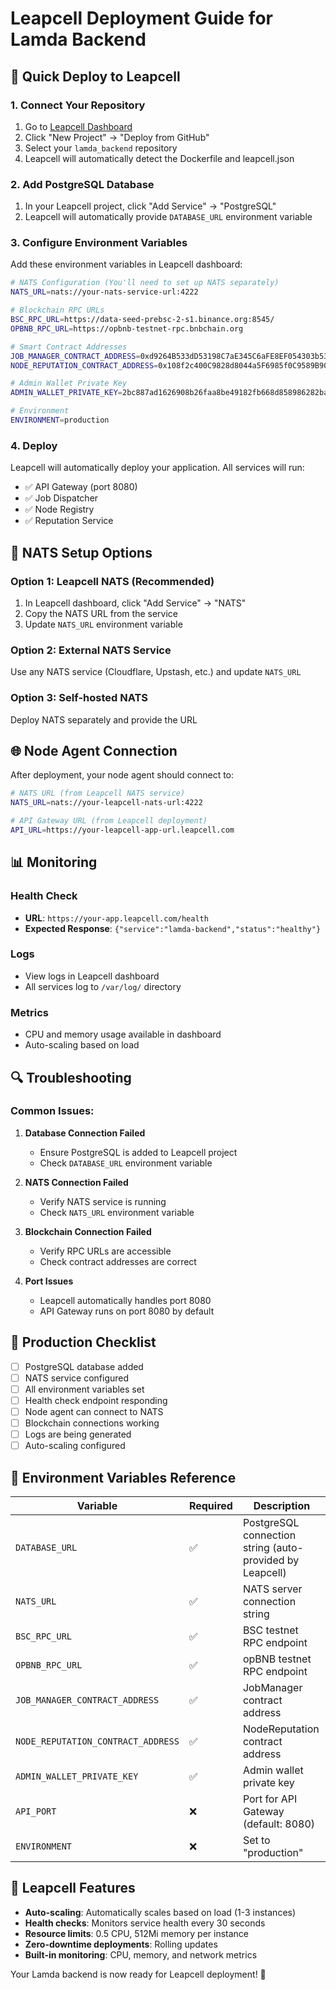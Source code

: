 # Leapcell Deployment Guide for Lamda Backend

## 🚀 Quick Deploy to Leapcell

### 1. Connect Your Repository
1. Go to [Leapcell Dashboard](https://leapcell.com/dashboard)
2. Click "New Project" → "Deploy from GitHub"
3. Select your `lamda_backend` repository
4. Leapcell will automatically detect the Dockerfile and leapcell.json

### 2. Add PostgreSQL Database
1. In your Leapcell project, click "Add Service" → "PostgreSQL"
2. Leapcell will automatically provide `DATABASE_URL` environment variable

### 3. Configure Environment Variables
Add these environment variables in Leapcell dashboard:

```bash
# NATS Configuration (You'll need to set up NATS separately)
NATS_URL=nats://your-nats-service-url:4222

# Blockchain RPC URLs
BSC_RPC_URL=https://data-seed-prebsc-2-s1.binance.org:8545/
OPBNB_RPC_URL=https://opbnb-testnet-rpc.bnbchain.org

# Smart Contract Addresses
JOB_MANAGER_CONTRACT_ADDRESS=0xd9264B533dD53198C7aE345C6aFE8EF054303b53
NODE_REPUTATION_CONTRACT_ADDRESS=0x108f2c400C9828d8044a5F6985f0C9589B90758D

# Admin Wallet Private Key
ADMIN_WALLET_PRIVATE_KEY=2bc887ad1626908b26faa8be49182fb668d858986282baec90d81e9314ae47b3

# Environment
ENVIRONMENT=production
```

### 4. Deploy
Leapcell will automatically deploy your application. All services will run:
- ✅ API Gateway (port 8080)
- ✅ Job Dispatcher
- ✅ Node Registry  
- ✅ Reputation Service

## 🔧 NATS Setup Options

### Option 1: Leapcell NATS (Recommended)
1. In Leapcell dashboard, click "Add Service" → "NATS"
2. Copy the NATS URL from the service
3. Update `NATS_URL` environment variable

### Option 2: External NATS Service
Use any NATS service (Cloudflare, Upstash, etc.) and update `NATS_URL`

### Option 3: Self-hosted NATS
Deploy NATS separately and provide the URL

## 🌐 Node Agent Connection

After deployment, your node agent should connect to:

```bash
# NATS URL (from Leapcell NATS service)
NATS_URL=nats://your-leapcell-nats-url:4222

# API Gateway URL (from Leapcell deployment)
API_URL=https://your-leapcell-app-url.leapcell.com
```

## 📊 Monitoring

### Health Check
- **URL**: `https://your-app.leapcell.com/health`
- **Expected Response**: `{"service":"lamda-backend","status":"healthy"}`

### Logs
- View logs in Leapcell dashboard
- All services log to `/var/log/` directory

### Metrics
- CPU and memory usage available in dashboard
- Auto-scaling based on load

## 🔍 Troubleshooting

### Common Issues:

1. **Database Connection Failed**
   - Ensure PostgreSQL is added to Leapcell project
   - Check `DATABASE_URL` environment variable

2. **NATS Connection Failed**
   - Verify NATS service is running
   - Check `NATS_URL` environment variable

3. **Blockchain Connection Failed**
   - Verify RPC URLs are accessible
   - Check contract addresses are correct

4. **Port Issues**
   - Leapcell automatically handles port 8080
   - API Gateway runs on port 8080 by default

## 🎯 Production Checklist

- [ ] PostgreSQL database added
- [ ] NATS service configured
- [ ] All environment variables set
- [ ] Health check endpoint responding
- [ ] Node agent can connect to NATS
- [ ] Blockchain connections working
- [ ] Logs are being generated
- [ ] Auto-scaling configured

## 📝 Environment Variables Reference

| Variable | Required | Description |
|----------|----------|-------------|
| `DATABASE_URL` | ✅ | PostgreSQL connection string (auto-provided by Leapcell) |
| `NATS_URL` | ✅ | NATS server connection string |
| `BSC_RPC_URL` | ✅ | BSC testnet RPC endpoint |
| `OPBNB_RPC_URL` | ✅ | opBNB testnet RPC endpoint |
| `JOB_MANAGER_CONTRACT_ADDRESS` | ✅ | JobManager contract address |
| `NODE_REPUTATION_CONTRACT_ADDRESS` | ✅ | NodeReputation contract address |
| `ADMIN_WALLET_PRIVATE_KEY` | ✅ | Admin wallet private key |
| `API_PORT` | ❌ | Port for API Gateway (default: 8080) |
| `ENVIRONMENT` | ❌ | Set to "production" |

## 🚀 Leapcell Features

- **Auto-scaling**: Automatically scales based on load (1-3 instances)
- **Health checks**: Monitors service health every 30 seconds
- **Resource limits**: 0.5 CPU, 512Mi memory per instance
- **Zero-downtime deployments**: Rolling updates
- **Built-in monitoring**: CPU, memory, and network metrics

Your Lamda backend is now ready for Leapcell deployment! 🚀 